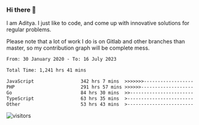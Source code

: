 ### Hi there 👋

I am Aditya. I just like to code, and come up with innovative solutions for regular problems.

Please note that a lot of work I do is on Gitlab and other branches than master, so my contribution graph will be complete mess.

<!--START_SECTION:waka-->

```txt
From: 30 January 2020 - To: 16 July 2023

Total Time: 1,241 hrs 41 mins

JavaScript                 342 hrs 7 mins  >>>>>>>------------------   27.55 %
PHP                        291 hrs 57 mins >>>>>>-------------------   23.51 %
Go                         84 hrs 30 mins  >>-----------------------   06.81 %
TypeScript                 63 hrs 35 mins  >------------------------   05.12 %
Other                      53 hrs 43 mins  >------------------------   04.33 %
```

<!--END_SECTION:waka-->

![visitors](https://visitor-badge.glitch.me/badge?page_id=BrainBuzzer.visitor-badge&left_color=green&right_color=red)
